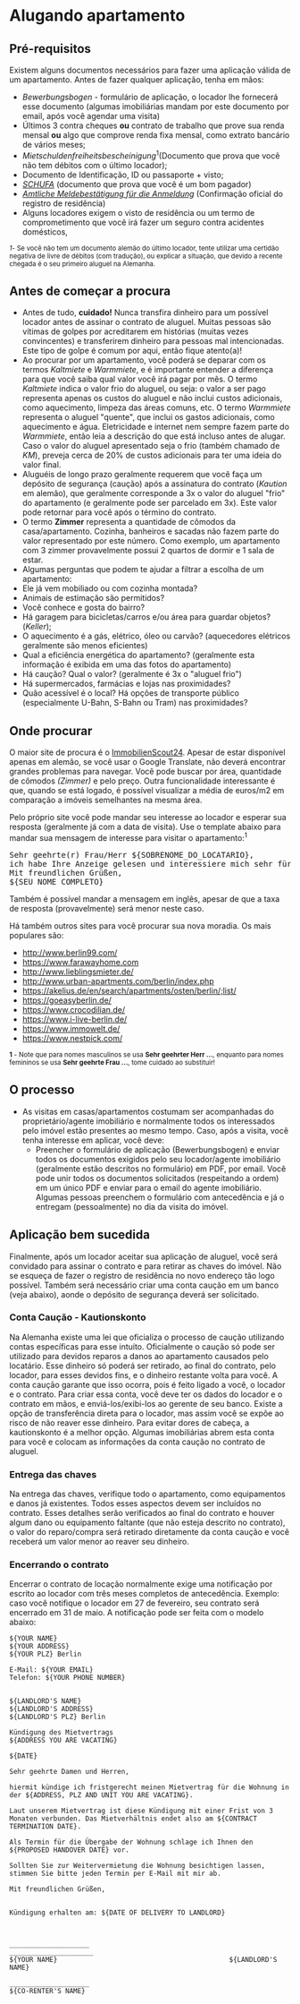 # Alugando apartamento

## Pré-requisitos

Existem alguns documentos necessários para fazer uma aplicação válida de um apartamento. Antes de fazer qualquer aplicação, tenha em mãos:

- *Bewerbungsbogen* - formulário de aplicação, o locador lhe fornecerá esse documento (algumas imobiliárias mandam por este documento por email, após você agendar uma visita)
- Últimos 3 contra cheques **ou** contrato de trabalho que prove sua renda mensal **ou** algo que comprove renda fixa mensal, como extrato bancário de vários meses;
- *Mietschuldenfreiheitsbescheinigung*<sup>1</sup>(Documento que prova que você não tem débitos com o último locador);
- Documento de Identificação, ID ou passaporte + visto;
- *[SCHUFA](/pages/obtendo-schufa)* (documento que prova que você é um bom pagador)
- *[Amtliche Meldebestätigung für die Anmeldung](/pages/registro-de-residencia.md)* (Confirmação oficial do registro de
residência)
- Alguns locadores exigem o visto de residência ou um termo de comprometimento que você irá fazer um seguro contra acidentes domésticos,

<small>_1_- Se você não tem um documento alemão do último locador, tente utilizar uma certidão negativa de livre de débitos (com tradução), ou explicar a situação, que devido a recente chegada é o seu primeiro aluguel na Alemanha.</small>

## Antes de começar a procura

 - Antes de tudo, **cuidado!** Nunca transfira dinheiro para um possível locador antes de assinar o contrato de aluguel. Muitas pessoas são vítimas de golpes por acreditarem em histórias (muitas vezes convincentes) e transferirem dinheiro para pessoas mal intencionadas. Este tipo de golpe é comum por aqui, então fique atento(a)!
 - Ao procurar por um apartamento, você poderá se deparar com os termos *Kaltmiete* e *Warmmiete*, e é importante entender a diferença para que você saiba qual valor você irá pagar por mês. O termo  *Kaltmiete* indica o valor frio do aluguel, ou seja: o valor a ser pago representa apenas os custos do aluguel e não inclui custos adicionais, como aquecimento, limpeza das áreas comuns, etc. O termo *Warmmiete* representa o aluguel "quente", que inclui os gastos adicionais, como aquecimento e água. Eletricidade e internet nem sempre fazem parte do *Warmmiete*, então leia a descrição do que está incluso antes de alugar. Caso o valor do aluguel apresentado seja o frio (também chamado de *KM*), preveja cerca de 20% de custos adicionais para ter uma ideia do valor final.
 - Aluguéis de longo prazo geralmente requerem que você faça um depósito de segurança (caução) após a assinatura do contrato (*Kaution* em alemão), que geralmente corresponde a 3x o valor do aluguel "frio" do apartamento (e geralmente pode ser parcelado em 3x). Este valor pode retornar para você após o término do contrato.
 - O termo **Zimmer** representa a quantidade de cômodos da casa/apartamento. Cozinha, banheiros e sacadas não fazem parte do valor representado por este número. Como exemplo, um apartamento com 3 zimmer provavelmente possui 2 quartos de dormir e 1 sala de estar.
 - Algumas perguntas que podem te ajudar a filtrar a escolha de um apartamento:
  - Ele já vem mobiliado ou com cozinha montada?
  - Animais de estimação são permitidos?
  - Você conhece e gosta do bairro?
  - Há garagem para bicicletas/carros e/ou área para guardar objetos? (*Keller*);
  - O aquecimento é a gás, elétrico, óleo ou carvão? (aquecedores elétricos geralmente são menos eficientes)
  - Qual a eficiência energética do apartamento? (geralmente esta informação é exibida em uma das fotos do apartamento)
  - Há caução? Qual o valor? (geralmente é 3x o "aluguel frio")
  - Há supermercados, farmácias e lojas nas proximidades?
  - Quão acessível é o local? Há opções de transporte público (especialmente U-Bahn, S-Bahn ou Tram) nas proximidades?

## Onde procurar

O maior site de procura é o [ImmobilienScout24](https://www.immobilienscout24.de). Apesar de estar disponível apenas em alemão, se você usar o Google Translate, não deverá encontrar grandes problemas para navegar. Você pode buscar por área, quantidade de cômodos *(Zimmer)* e pelo preço. Outra funcionalidade interessante é que, quando se está logado, é possível visualizar a média de euros/m2 em comparação a imóveis semelhantes na mesma área.

Pelo próprio site você pode mandar seu interesse ao locador e esperar sua resposta (geralmente já com a data de visita).
Use o template abaixo para mandar sua mensagem de interesse para visitar o apartamento:<sup>1</sup>
<pre>
Sehr geehrte(r) Frau/Herr ${SOBRENOME_DO_LOCATARIO},
ich habe Ihre Anzeige gelesen und interessiere mich sehr für die Wohnung in. Ich würde mich sehr über einen Besichtigungstermin freuen. Ich bin jederzeit verfügbar. Sie können mich jederzeit per Email erreichen (${SEU_EMAIL}). Ich freue mich auf Ihre Antwort und wünsche Ihnen noch eine schöne Woche.
Mit freundlichen Grüßen,
${SEU_NOME_COMPLETO}
</pre>

Também é possível mandar a mensagem em inglês, apesar de que a taxa de resposta (provavelmente) será menor neste caso.

Há também outros sites para você procurar sua nova moradia. Os mais populares são:

  - http://www.berlin99.com/
  - https://www.farawayhome.com
  - http://www.lieblingsmieter.de/
  - http://www.urban-apartments.com/berlin/index.php
  - https://akelius.de/en/search/apartments/osten/berlin/;list/
  - https://goeasyberlin.de/
  - https://www.crocodilian.de/
  - https://www.i-live-berlin.de/
  - https://www.immowelt.de/
  - https://www.nestpick.com/

<sub>**1** - Note que para nomes masculinos se usa **Sehr geehrter Herr ...**, enquanto para nomes femininos se usa **Sehr geehrte Frau ...**, tome cuidado ao substituir!</sub>

## O processo

- As visitas em casas/apartamentos costumam ser acompanhadas do proprietário/agente imobiliário e normalmente todos os interessados pelo imóvel estão presentes ao mesmo tempo. Caso, após a visita, você tenha interesse em aplicar, você deve:
  - Preencher o formulário de aplicação (Bewerbungsbogen) e enviar todos os documentos exigidos pelo seu locador/agente imobiliário (geralmente estão descritos no formulário) em PDF, por email. Você pode unir todos os documentos solicitados (respeitando a ordem) em um único PDF e enviar para o email do agente imobiliário. Algumas pessoas preenchem o formulário com antecedência e já o entregam (pessoalmente) no dia da visita do imóvel.

## Aplicação bem sucedida
Finalmente, após um locador aceitar sua aplicação de aluguel, você será convidado para assinar o contrato e para retirar as chaves do imóvel. Não se esqueça de fazer o registro de residência no novo endereço tão logo possível. Também será necessário criar uma conta caução em um banco (veja abaixo), aonde o depósito de segurança deverá ser solicitado.

### Conta Caução - Kautionskonto
Na Alemanha existe uma lei que oficializa o processo de caução utilizando contas específicas para esse intuíto. Oficialmente o caução só pode ser utilizado para devidos reparos a danos ao apartamento causados pelo locatário. Esse dinheiro só poderá ser retirado, ao final do contrato, pelo locador, para esses devidos fins, e o dinheiro restante volta para você. A conta cauçāo garante que isso ocorra, pois é feito ligado a você, o locador e o contrato. Para criar essa conta, você deve ter os dados do locador e o contrato em mãos, e enviá-los/exibi-los ao gerente de seu banco. Existe a opção de transferência direta para o locador, mas assim você se expõe ao risco de não reaver esse dinheiro. Para evitar dores de cabeça, a kautionskonto é a melhor opção. Algumas imobiliárias abrem esta conta para você e colocam as informações da conta caução no contrato de aluguel.

### Entrega das chaves
Na entrega das chaves, verifique todo o apartamento, como equipamentos e danos já existentes. Todos esses aspectos devem ser incluídos no contrato. Esses detalhes serão verificados ao final do contrato e houver algum dano ou equipamento faltante (que não esteja descrito no contrato), o valor do reparo/compra será retirado diretamente da conta caução e você receberá um valor menor ao reaver seu dinheiro.

### Encerrando o contrato

Encerrar o contrato de locação normalmente exige uma notificação por escrito ao locador com três meses completos de antecedência. Exemplo: caso você notifique o locador em 27 de fevereiro, seu contrato será encerrado em 31 de maio.
A notificação pode ser feita com o modelo abaixo:

```
${YOUR NAME}
${YOUR ADDRESS}
${YOUR PLZ} Berlin 

E-Mail: ${YOUR EMAIL}
Telefon: ${YOUR PHONE NUMBER}


${LANDLORD'S NAME}
${LANDLORD'S ADDRESS}
${LANDLORD'S PLZ} Berlin

Kündigung des Mietvertrags 
${ADDRESS YOU ARE VACATING}

${DATE}

Sehr geehrte Damen und Herren,

hiermit kündige ich fristgerecht meinen Mietvertrag für die Wohnung in der ${ADDRESS, PLZ AND UNIT YOU ARE VACATING}.

Laut unserem Mietvertrag ist diese Kündigung mit einer Frist von 3 Monaten verbunden. Das Mietverhältnis endet also am ${CONTRACT TERMINATION DATE}.

Als Termin für die Übergabe der Wohnung schlage ich Ihnen den ${PROPOSED HANDOVER DATE} vor.

Sollten Sie zur Weitervermietung die Wohnung besichtigen lassen, stimmen Sie bitte jeden Termin per E-Mail mit mir ab.

Mit freundlichen Grüßen,


Kündigung erhalten am: ${DATE OF DELIVERY TO LANDLORD}



____________________                                   _____________________
${YOUR NAME}                                           ${LANDLORD'S NAME}

____________________
${CO-RENTER'S NAME}
